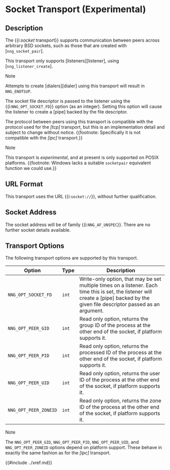 # Socket Transport (Experimental)

## Description

The {{i:*socket* transport}} supports communication between
peers across arbitrary BSD sockets, such as those that are
created with [`nng_socket_pair`].

This transport only supports [listeners][listener], using [`nng_listener_create`].

> [!NOTE]
> Attempts to create [dialers][dialer] using this transport will result in `NNG_ENOTSUP`.

The socket file descriptor is passed to the listener using
the {{i:`NNG_OPT_SOCKET_FD`}} option (as an integer).
Setting this option will cause the listener to create a [pipe]
backed by the file descriptor.

The protocol between peers using this transport is compatible with the protocol used
for the _[tcp]_ transport, but this is an implementation detail and subject to change without notice.
{{footnote: Specifically it is not compatible with the _[ipc]_ transport.}}

> [!NOTE]
> This transport is _experimental_, and at present is only supported on POSIX platforms.
> {{footnote: Windows lacks a suitable `socketpair` equivalent function we could use.}}

## URL Format

This transport uses the URL {{i:`socket://`}}, without further qualification.

## Socket Address

The socket address will be of family {{i:`NNG_AF_UNSPEC`}}.
There are no further socket details available.

## Transport Options

The following transport options are supported by this transport.

| Option                | Type  | Description                                                                                                                                                                          |
| --------------------- | ----- | ------------------------------------------------------------------------------------------------------------------------------------------------------------------------------------ |
| `NNG_OPT_SOCKET_FD`   | `int` | Write-only option, that may be set multiple times on a listener. Each time this is set, the listener will create a [pipe] backed by the given file descriptor passed as an argument. |
| `NNG_OPT_PEER_GID`    | `int` | Read only option, returns the group ID of the process at the other end of the socket, if platform supports it.                                                                       |
| `NNG_OPT_PEER_PID`    | `int` | Read only option, returns the processed ID of the process at the other end of the socket, if platform supports it.                                                                   |
| `NNG_OPT_PEER_UID`    | `int` | Read only option, returns the user ID of the process at the other end of the socket, if platform supports it.                                                                        |
| `NNG_OPT_PEER_ZONEID` | `int` | Read only option, returns the zone ID of the process at the other end of the socket, if platform supports it.                                                                        |

> [!NOTE]
> The `NNG_OPT_PEER_GID`, `NNG_OPT_PEER_PID`, `NNG_OPT_PEER_UID`, and `NNG_OPT_PEER_ZONEID` options depend on platform support.
> These behave in exactly the same fashion as for the _[ipc]_ transport.

{{#include ../xref.md}}
